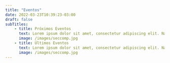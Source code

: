 ```yaml
---
title: "Eventos"
date: 2022-03-23T10:39:23-03:00
draft: false
subTitles: 
    - title: Próximos Eventos
      text: Lorem ipsum dolor sit amet, consectetur adipiscing elit. Nam non fringilla dolor. Integer hendrerit iaculis dapibus. Nulla facilisi. Etiam tincidunt vitae tortor vehicula egestas. Quisque dapibus sem et lectus tempor, vitae dictum massa aliquam. Vivamus quis eleifend felis. Proin ac hendrerit leo. Morbi leo enim, ornare eget volutpat et, ornare sed libero. Nam eleifend ante ac lorem bibendum, congue tempus sapien ultrices. Proin blandit tellus quam, ut 
      image: /images/seccomp.jpg
    - title: Últimos Eventos
      text: Lorem ipsum dolor sit amet, consectetur adipiscing elit. Nam non fringilla dolor. Integer hendrerit iaculis dapibus. Nulla facilisi. Etiam tincidunt vitae tortor vehicula egestas. Quisque dapibus sem et lectus tempor, vitae dictum massa aliquam. Vivamus quis eleifend felis. Proin ac hendrerit leo. Morbi leo enim, ornare eget volutpat et, ornare sed libero. Nam eleifend ante ac lorem bibendum, congue tempus sapien ultrices. Proin blandit tellus quam, ut     
      image: /images/seccomp.jpg
---
```


